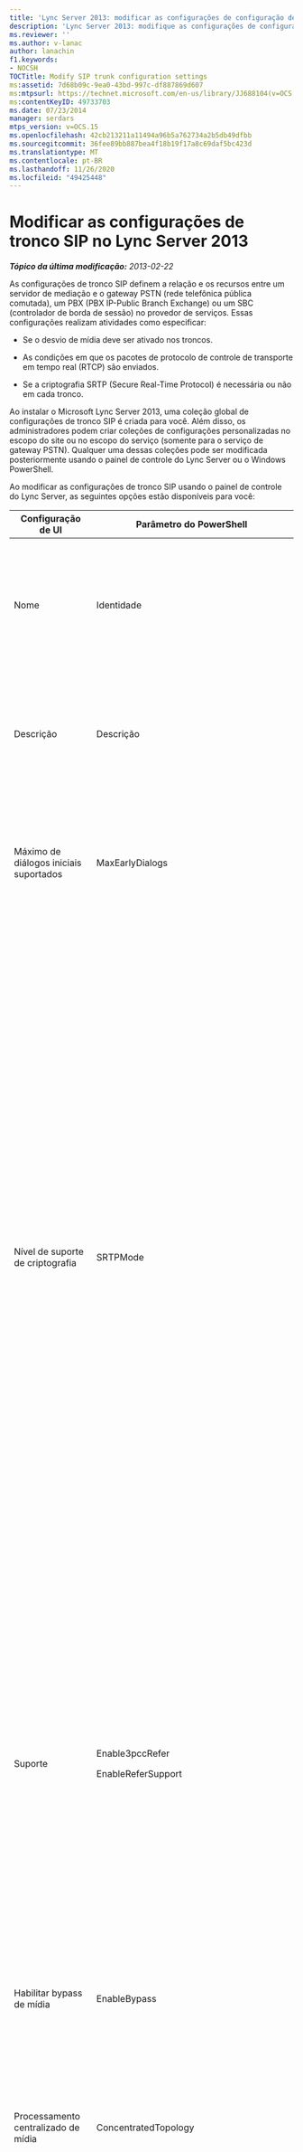 ```yaml
---
title: 'Lync Server 2013: modificar as configurações de configuração de tronco SIP'
description: 'Lync Server 2013: modifique as configurações de configuração do tronco SIP.'
ms.reviewer: ''
ms.author: v-lanac
author: lanachin
f1.keywords:
- NOCSH
TOCTitle: Modify SIP trunk configuration settings
ms:assetid: 7d68b09c-9ea0-43bd-997c-df887869d607
ms:mtpsurl: https://technet.microsoft.com/en-us/library/JJ688104(v=OCS.15)
ms:contentKeyID: 49733703
ms.date: 07/23/2014
manager: serdars
mtps_version: v=OCS.15
ms.openlocfilehash: 42cb213211a11494a96b5a762734a2b5db49dfbb
ms.sourcegitcommit: 36fee89bb887bea4f18b19f17a8c69daf5bc423d
ms.translationtype: MT
ms.contentlocale: pt-BR
ms.lasthandoff: 11/26/2020
ms.locfileid: "49425448"
---
```

# <a name="modify-sip-trunk-configuration-settings-in-lync-server-2013"></a>Modificar as configurações de tronco SIP no Lync Server 2013

<div data-xmlns="http://www.w3.org/1999/xhtml">

<div class="topic" data-xmlns="http://www.w3.org/1999/xhtml" data-msxsl="urn:schemas-microsoft-com:xslt" data-cs="https://msdn.microsoft.com/">

<div data-asp="https://msdn2.microsoft.com/asp">



</div>

<div id="mainSection">

<div id="mainBody">

<span> </span>

_**Tópico da última modificação:** 2013-02-22_

As configurações de tronco SIP definem a relação e os recursos entre um servidor de mediação e o gateway PSTN (rede telefônica pública comutada), um PBX (PBX IP-Public Branch Exchange) ou um SBC (controlador de borda de sessão) no provedor de serviços. Essas configurações realizam atividades como especificar:

  - Se o desvio de mídia deve ser ativado nos troncos.

  - As condições em que os pacotes de protocolo de controle de transporte em tempo real (RTCP) são enviados.

  - Se a criptografia SRTP (Secure Real-Time Protocol) é necessária ou não em cada tronco.

Ao instalar o Microsoft Lync Server 2013, uma coleção global de configurações de tronco SIP é criada para você. Além disso, os administradores podem criar coleções de configurações personalizadas no escopo do site ou no escopo do serviço (somente para o serviço de gateway PSTN). Qualquer uma dessas coleções pode ser modificada posteriormente usando o painel de controle do Lync Server ou o Windows PowerShell.

Ao modificar as configurações de tronco SIP usando o painel de controle do Lync Server, as seguintes opções estão disponíveis para você:


<table>
<colgroup>
<col style="width: 33%" />
<col style="width: 33%" />
<col style="width: 33%" />
</colgroup>
<thead>
<tr class="header">
<th>Configuração de UI</th>
<th>Parâmetro do PowerShell</th>
<th>Descrição</th>
</tr>
</thead>
<tbody>
<tr class="odd">
<td><p>Nome</p></td>
<td><p>Identidade</p></td>
<td><p>Identificador exclusivo para a coleção. Esta propriedade é somente leitura; não é possível modificar a Identidade de uma coleção de configurações do tronco.</p></td>
</tr>
<tr class="even">
<td><p>Descrição</p></td>
<td><p>Descrição</p></td>
<td><p>Fornece uma forma para os administradores armazenarem informações sobre as configurações (por exemplo, o motivo da configuração do tronco).</p></td>
</tr>
<tr class="odd">
<td><p>Máximo de diálogos iniciais suportados</p></td>
<td><p>MaxEarlyDialogs</p></td>
<td><p>O número máximo de respostas bifurcadas que um Gateway PSTN, IP-PBX ou SBC no Provedor de serviços pode receber em resposta a um convite que ele enviou ao Servidor de mediação.</p></td>
</tr>
<tr class="even">
<td><p>Nível de suporte de criptografia</p></td>
<td><p>SRTPMode</p></td>
<td><p>Indica o nível de suporte para proteção do tráfego de mídia entre o Servidor de Medicação e o Gateway de PSTN, IP-PBX ou SBC no provedor de serviços. Para casos de bypass de mídia, esse valor deve ser compatível com a configuração EncryptionLevel na configuração de mídia. A configuração de mídia é definida usando cmdlets <a href="https://docs.microsoft.com/powershell/module/skype/New-CsMediaConfiguration">New-CsMediaConfiguration</a> e <a href="https://docs.microsoft.com/powershell/module/skype/Set-CsMediaConfiguration">set-CsMediaConfiguration</a> .</p>
<p>Os valores permitidos são:</p>
<ul>
<li><p>- Obrigatório: Deve se utilizar a criptografia SRTP.</p></li>
<li><p>- Optional: O SRTP será utilizado se o gateway lhe fornecer apoio.</p></li>
<li><p>Não suportado: A encriptação de SRTP não é suportada e, portanto, não será usada.</p></li>
</ul>
<p>SRTPMode é usado apenas se o gateway estiver configurado para usar a Segurança da Camada de Transporte (TLS). Se o gateway estiver configurado com o Protocolo de Controle de Transmissão (TCP) como transporte, SRTPMode será internamente definido como NotSupported.</p></td>
</tr>
<tr class="odd">
<td><p>Suporte</p></td>
<td><p>Enable3pccRefer</p>
<p>EnableReferSupport</p></td>
<td><p>Se definido como <strong>Habilitar envio ao gateway</strong>, indica que o tronco suporta receber solicitações de Refer do Servidor de Mediação.</p>
<p>Se definido como <strong>Habilitar refer usando controle de chamada terceirizado</strong>, indica que o protocolo 3pcc pode ser usado para permitir que chamadas transferidas pulem o local host. o 3pcc também é conhecido como &quot; controle de terceiros &quot; e ocorre quando um terceiro é usado para conectar um par de chamadores (por exemplo, um operador fazendo uma chamada da pessoa para a pessoa B).</p></td>
</tr>
<tr class="even">
<td><p>Habilitar bypass de mídia</p></td>
<td><p>EnableBypass</p></td>
<td><p>Indica se o bypass de mídia foi habilitado para esse tronco. O bypass de mídia só pode ser habilitado se <strong>Processamento centralizado de mídia</strong> também for habilitado.</p></td>
</tr>
<tr class="odd">
<td><p>Processamento centralizado de mídia</p></td>
<td><p>ConcentratedTopology</p></td>
<td><p>Indica se é um ponto conhecido de término de mídia (Um exemplo de ponto de terminação de mídia conhecido seria um Gateway PSTN, em que a terminação de mídia possui o mesmo IP que a terminação de sinalização.)</p></td>
</tr>
<tr class="even">
<td><p>Habilitar RTP com trava</p></td>
<td><p>EnableRTPLatching</p></td>
<td><p>Indica se os troncos SIP suportam ou não trava de RTP. Trava de RTP é uma tecnologia que habilita a conectividade de RTP/RTCP por dispositivo NAT (conversão de endereço de rede) ou firewall.</p></td>
</tr>
<tr class="odd">
<td><p>Habilitar histórico de encaminhamento de chamada</p></td>
<td><p>ForwardCallHistory</p></td>
<td><p>Indica se as informações do histórico de chamada serão encaminhadas por meio do tronco.</p></td>
</tr>
<tr class="even">
<td><p>Habilitar dados de encaminhamento P-Asserted-Identity</p></td>
<td><p>ForwardPAI</p></td>
<td><p>Indica se o header de P-Asserted-Identity (PAI) será encaminhado junto com a chamada. O header PAI oferece uma forma de verificar a identidade do chamador.</p></td>
</tr>
<tr class="odd">
<td><p>Habilitar timer de failover do roteamento de saída</p></td>
<td><p>EnableFastFailoverTimer</p></td>
<td><p>Indica se chamadas de saída não atendidas pelo gateway em 10 segundos serão roteadas ao próximo tronco disponível; se não houver troncos adicionais, a chamada cairá automaticamente. Em uma empresa com redes e respostas de gateway lentas, que poderia resultar em chamadas desligadas desnecessariamente.</p></td>
</tr>
<tr class="even">
<td><p>Uso associado de PSTNsages</p></td>
<td><p>PSTNUsages</p></td>
<td><p>Conjunto de usos PSTN atribuídos ao tronco.</p></td>
</tr>
<tr class="odd">
<td><p>Número convertido para testar</p></td>
<td><p>N/D</p></td>
<td><p>Número de telefone que pode ser usado para um teste ad hoc de configurações do tronco.</p></td>
</tr>
<tr class="even">
<td><p>Regras de conversão associadas</p></td>
<td><p>OutboundTranslationRulesList</p></td>
<td><p>Coleção de regras de conversão de números de telefone que se aplicam a chamadas tratadas pelo Roteamento de saída (chamadas roteadas para destinos de PBX ou PSTN).</p></td>
</tr>
<tr class="odd">
<td><p>Regras de conversão do número chamado</p></td>
<td><p>OutboundCallingNumberTranslationRulesList</p></td>
<td><p>Conjunto de regras de conversão de número de chamada de saída atribuídas ao tronco.</p></td>
</tr>
<tr class="even">
<td><p>Número de telefone a ser de testado.</p></td>
<td><p>N/D</p></td>
<td><p>Número de telefone que pode ser usado para um teste ad hoc das regras de conversão.</p></td>
</tr>
<tr class="odd">
<td><p>Número de chamada</p></td>
<td><p>N/D</p></td>
<td><p>Indica que o número de telefone a ser testado é o número do chamador.</p></td>
</tr>
<tr class="even">
<td><p>Número chamado</p></td>
<td><p>N/D</p></td>
<td><p>Indica que o número de telefone a ser testado é o número da pessoa sendo chamada.</p></td>
</tr>
</tbody>
</table>


<div>


> [!NOTE]  
> Os cmdlets CsTrunkConfiguration do Lync Server dão suporte a propriedades adicionais não mostradas no painel de controle do Lync Server. Para obter mais informações, consulte o tópico da ajuda para o cmdlet <A href="https://docs.microsoft.com/powershell/module/skype/Set-CsTrunkConfiguration">set-CsTrunkConfiguration</A> .



</div>

<div>

## <a name="to-modify-sip-trunk-configuration-settings-by-using-lync-server-control-panel"></a>Para modificar as configurações de tronco SIP usando o painel de controle do Lync Server

1.  No painel de controle do Lync Server, clique em **Roteamento de voz** e, em seguida, clique em **configuração de tronco**.

2.  Na guia **Configuração de Tronco**, clique duas vezes nas configurações do tronco a ser modificado. Observe que é possível editar somente uma coleção de configurações por vez. Se quiser fazer as mesmas alterações em múltiplas coleções, use Windows PowerShell.

3.  Na caixa de diálogo **Editar Configuração de Tronco**, faça as seleções apropriadas e clique em **OK**.

4.  A propriedade **Estado** da coleção será atualizada para **Não vinculado**. Para vincular as alterações e excluir a coleção, clique em **Vincular** e em **Vincular tudo**.

5.  Na caixa de diálogo **Configurações de Voz Não Vinculadas**, clique em **OK**.

6.  Na caixa de diálogo **painel de controle do Microsoft Lync Server 2013** , clique em **OK**.

</div>

</div>

<span> </span>

</div>

</div>

</div>

